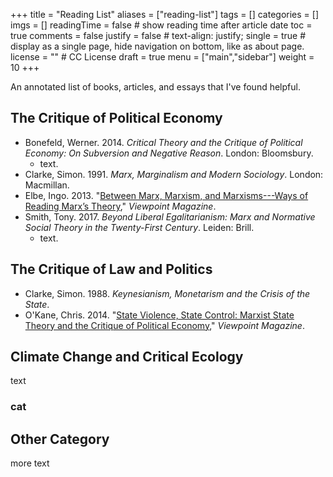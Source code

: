 +++
title = "Reading List"
aliases = ["reading-list"]
tags = []
categories = []
imgs = []
readingTime = false  # show reading time after article date
toc = true
comments = false
justify = false  # text-align: justify;
single = true  # display as a single page, hide navigation on bottom, like as about page.
license = ""  # CC License
draft = true
menu = ["main","sidebar"]
weight = 10
+++

An annotated list of books, articles, and essays that I've found helpful.

## The Critique of Political Economy

- Bonefeld, Werner. 2014. _Critical Theory and the Critique of Political Economy: On Subversion and Negative Reason_. London: Bloomsbury.
  - text.
- Clarke, Simon. 1991. _Marx, Marginalism and Modern Sociology_. London: Macmillan.
- Elbe, Ingo. 2013. "[Between Marx, Marxism, and Marxisms---Ways of Reading Marx’s Theory](https://viewpointmag.com/2013/10/21/between-marx-marxism-and-marxisms-ways-of-reading-marxs-theory/)," _Viewpoint Magazine_.
- Smith, Tony. 2017. _Beyond Liberal Egalitarianism: Marx and Normative Social Theory in the Twenty-First Century_. Leiden: Brill.
  - text.

## The Critique of Law and Politics

- Clarke, Simon. 1988. _Keynesianism, Monetarism and the Crisis of the State_.
- O'Kane, Chris. 2014. "[State Violence, State Control: Marxist State Theory and the Critique of Political Economy](https://viewpointmag.com/2014/10/29/state-violence-state-control-marxist-state-theory-and-the-critique-of-political-economy)," _Viewpoint Magazine_.

## Climate Change and Critical Ecology

text

### cat


## Other Category

more text
